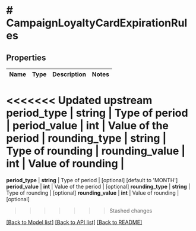 # # CampaignLoyaltyCardExpirationRules

## Properties

Name | Type | Description | Notes
------------ | ------------- | ------------- | -------------
<<<<<<< Updated upstream
**period_type** | **string** | Type of period |
**period_value** | **int** | Value of the period |
**rounding_type** | **string** | Type of rounding |
**rounding_value** | **int** | Value of rounding |
=======
**period_type** | **string** | Type of period | [optional] [default to 'MONTH']
**period_value** | **int** | Value of the period | [optional]
**rounding_type** | **string** | Type of rounding | [optional]
**rounding_value** | **int** | Value of rounding | [optional]
>>>>>>> Stashed changes

[[Back to Model list]](../../README.md#models) [[Back to API list]](../../README.md#endpoints) [[Back to README]](../../README.md)
